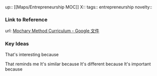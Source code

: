 up:: [[Maps/Entrepreneurship MOC]]
X::
tags:: entrepreneurship
novelty::

### Link to Reference
url: [Mochary Method Curriculum - Google 文件](https://docs.google.com/document/d/18FiJbYn53fTtPmphfdCKT2TMWH-8Y2L-MLqDk-MFV4s/edit#)

### Key Ideas

That's interesting because

That reminds me
It's similar because
It's different because
It's important because

